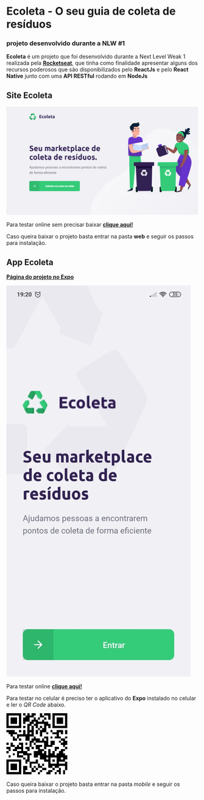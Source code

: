 # Ecoleta - O seu guia de coleta de resíduos
### projeto desenvolvido durante a NLW #1

**Ecoleta** é um projeto que foi desenvolvido durante a Next Level Weak 1 realizada pela [**Rocketseat**](https://rocketseat.com.br/), que tinha como finalidade apresentar alguns dos recursos poderosos que são disponibilizados pelo **ReactJs** e pelo **React Native** junto com uma **API RESTful** rodando em **NodeJs**

## Site Ecoleta
![web-home](https://github.com/davi-faustino/Ecoleta/blob/master/assets/web-home.png?raw=true)

Para testar online sem precisar baixar [**clique aqui!**](https://web.dgspace.com.br/)

Caso queira baixar o projeto basta entrar na pasta **web** e seguir os passos para instalação.

## App Ecoleta
[**Página do projeto no Expo**](https://expo.io/@davi-faustino/dg-ecoleta)

![mobile-home](https://github.com/davi-faustino/Ecoleta/blob/master/assets/mobile-home.jpg?raw=true)

Para testar online [**clique aqui!**](https://expo.io/appetize-simulator?url=https://expo.io/@davi-faustino/dg-ecoleta)

Para testar no celular é preciso ter o aplicativo do **Expo** instalado no celular e ler o *QR Code* abaixo.

![QR Code App](https://github.com/davi-faustino/Ecoleta/blob/master/assets/qrCodeApp.png?raw=true)

Caso queira baixar o projeto basta entrar na pasta *mobile* e seguir os passos para instalação.
